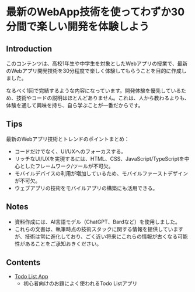 # 最新のWebApp技術を使ってわずか30分間で楽しい開発を体験しよう

## Introduction

このコンテンツは、高校1年生や中学生を対象としたWebアプリの授業で、最新のWebアプリ開発技術を30分程度で楽しく体験してもらうことを目的に作成しました。

なるべく1回で完結するような内容になっています。開発体験を優先しているため、技術やコードの説明はほとんどありません。これは、人から教わるよりも、体験を通して興味を持ち、自ら学ぶことが一番だからです。

## Tips

最新のWebアプリ技術とトレンドのポイントまとめ：

- コードだけでなく、UI/UXへのフォーカスする。
- リッチなUI/UXを実現するには、HTML、CSS、JavaScript/TypeScriptを中心としたフレームワーク/ツールが不可欠。
- モバイルデバイスの利用が増加しているため、モバイルファーストデザインが不可欠。
- ウェブアプリの技術をモバイルアプリの構築にも活用できる。

## Notes

- 資料作成には、AI言語モデル（ChatGPT、Bardなど）を使用しました。
- これらの文書は、執筆時点の技術スタックに関する情報を提供していますが、技術は常に進化しており、ごく近い将来にこれらの情報が古くなる可能性があることをご承知おきください。

## Contents

- [Todo List App](1st.md)
  - 初心者向けのお題によく使われるTodo Listアプリ
